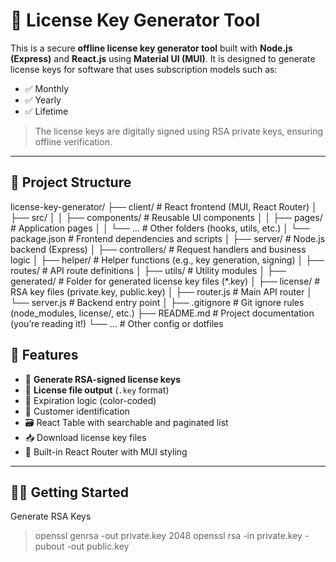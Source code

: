# 🔐 License Key Generator Tool

This is a secure **offline license key generator tool** built with **Node.js (Express)** and **React.js** using **Material UI (MUI)**. It is designed to generate license keys for software that uses subscription models such as:

- ✅ Monthly
- ✅ Yearly
- ✅ Lifetime

> The license keys are digitally signed using RSA private keys, ensuring offline verification.

---

## 📁 Project Structure
license-key-generator/
├── client/                      # React frontend (MUI, React Router)
│   ├── src/
│   │   ├── components/          # Reusable UI components
│   │   ├── pages/               # Application pages
│   │   └── ...                  # Other folders (hooks, utils, etc.)
│   └── package.json             # Frontend dependencies and scripts
│
├── server/                      # Node.js backend (Express)
│   ├── controllers/             # Request handlers and business logic
│   ├── helper/                  # Helper functions (e.g., key generation, signing)
│   ├── routes/                  # API route definitions
│   ├── utils/                   # Utility modules
│   ├── generated/               # Folder for generated license key files (*.key)
│   ├── license/                 # RSA key files (private.key, public.key)
│   ├── router.js                # Main API router
│   └── server.js                # Backend entry point
│
├── .gitignore                   # Git ignore rules (node_modules, license/, etc.)
├── README.md                    # Project documentation (you’re reading it!)
└── ...                          # Other config or dotfiles


## 🚀 Features

- 🔐 **Generate RSA-signed license keys**
- 📄 **License file output** (`.key` format)
- 📆 Expiration logic (color-coded)
- 🧑 Customer identification
- 🗃️ React Table with searchable and paginated list
- 📥 Download license key files
- 🧭 Built-in React Router with MUI styling

---

## 🧑‍💻 Getting Started

Generate RSA Keys
> openssl genrsa -out private.key 2048
> openssl rsa -in private.key -pubout -out public.key
